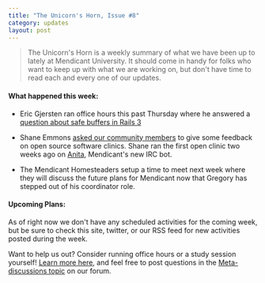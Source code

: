 ```yaml
---
title: "The Unicorn's Horn, Issue #8"
category: updates
layout: post
---
```


> The Unicorn's Horn is a weekly summary of what we have been up to lately at Mendicant University. It should come in handy for folks who want to keep up with what we are working on, but don't have time to read each and every one of our updates.

#### What happened this week:

* Eric Gjersten ran office hours this past Thursday where he answered a [question about safe buffers in Rails 3](http://anita.mendicantuniversity.org/mendicant/2012-06-28..2012-06-29.html)

* Shane Emmons [asked our community members](http://mendicantuniversity.org/updates/2012/06/26/oss-clinic-survey.html) to give some feedback on open source software clinics. Shane ran the first open clinic two weeks ago on [Anita](https://github.com/mendicant/anita), Mendicant's new IRC bot.

* The Mendicant Homesteaders setup a time to meet next week where they will discuss the future plans for Mendicant now that Gregory has stepped out of his coordinator role.

#### Upcoming Plans:

As of right now we don't have any scheduled activities for the coming week, but be sure to check this site, twitter, or our RSS feed for new activities posted during the week.

Want to help us out? Consider running office hours or a study session yourself! [Learn more here](https://github.com/mendicant/mendicantuniversity.org/wiki/How-to-post-an-activity-to-mendicantuniversity.org), and feel free to post questions in the [Meta-discussions topic](http://forum.mendicantuniversity.org/categories/meta-discussions) on our forum.
